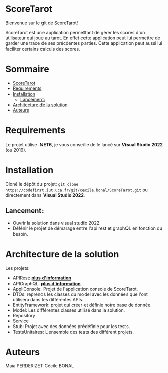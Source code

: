 # ScoreTarot

Bienvenue sur le git de ScoreTarot! 
 
ScoreTarot est une application permettant de gérer les scores d'un utilisateur qui joue au tarot.
En effet cette application peut lui permettre de garder une trace de ses précdentes parties.
Cette application peut aussi lui faciliter certains calculs des scores.

# Sommaire

- [ScoreTarot](#scoreTarot)
- [Requirements](#requirements)
- [Installation](#installation)
    - [Lancement:](#lancement)
- [Architecture de la solution](#architecture-de-la-solution)
- [Auteurs](#auteurs)

# Requirements

Le projet utilise **.NET6**, je vous conseille de le lancé sur **Visual Studio 2022** (ou 2019).

# Installation

Cloné le dépôt du projet: ```git clone https://codefirst.iut.uca.fr/git/cecile.bonal/ScoreTarot.git``` ou directement dans **Visual Studio 2022**.

## Lancement:

- Ouvrir la solution dans visual studio 2022.
- Défénir le projet de démarage entre l'api rest et graphQL en fonction du besoin.

# Architecture de la solution

Les projets:
- APIRest: [**plus d'information**](https://github.com/MaiaPerd/ScoreTarot/wiki/API-Rest)
- APIGraphQL: [**plus d'information**](https://github.com/MaiaPerd/ScoreTarot/wiki/API-GraphQL)
- AppliConsole: Projet de l'application console de ScoreTarot.
- DTOs: reprends les classes du model avec les données que l'ont utilisera dans les différentes APIs.
- EntityFramework: projet qui créer et définie notre base de donnée.
- Model: Les différentes classes utilisé dans la solution.
- Repository
- Service
- Stub: Projet avec des données prédéfinie pour les tests.
- TestsUnitaires: L'ensemble des tests des différent projets.

# Auteurs

Maïa PERDERIZET
Cécile BONAL 
